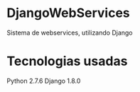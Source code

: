 # DjangoWebServices
Sistema de webservices, utilizando Django

# Tecnologias usadas

Python 2.7.6
Django 1.8.0
